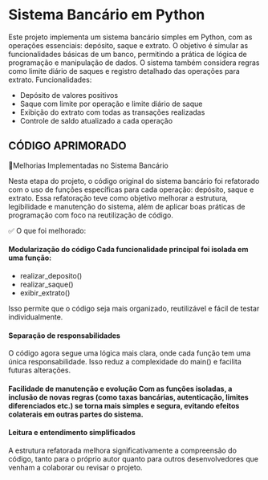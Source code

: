 
# Sistema Bancário em Python

Este projeto implementa um sistema bancário simples em Python, com as operações essenciais: depósito, saque e extrato. O objetivo é simular as funcionalidades básicas de um banco, permitindo a prática de lógica de programação e manipulação de dados. O sistema também considera regras como limite diário de saques e registro detalhado das operações para extrato. Funcionalidades:

- Depósito de valores positivos
- Saque com limite por operação e limite diário de saque
- Exibição do extrato com todas as transações realizadas 
- Controle de saldo atualizado a cada operação

## CÓDIGO APRIMORADO

🔧Melhorias Implementadas no Sistema Bancário

Nesta etapa do projeto, o código original do sistema bancário foi refatorado com o uso de funções específicas para cada operação: depósito, saque e extrato. Essa refatoração teve como objetivo melhorar a estrutura, legibilidade e manutenção do sistema, além de aplicar boas práticas de programação com foco na reutilização de código. 

✅ O que foi melhorado:

#### Modularização do código Cada funcionalidade principal foi isolada em uma função:

- realizar_deposito() 
- realizar_saque() 
- exibir_extrato()

Isso permite que o código seja mais organizado, reutilizável e fácil de testar individualmente.

#### Separação de responsabilidades 

O código agora segue uma lógica mais clara, onde cada função tem uma única responsabilidade. Isso reduz a complexidade do main() e facilita futuras alterações.

#### Facilidade de manutenção e evolução Com as funções isoladas, a inclusão de novas regras (como taxas bancárias, autenticação, limites diferenciados etc.) se torna mais simples e segura, evitando efeitos colaterais em outras partes do sistema.

#### Leitura e entendimento simplificados 

A estrutura refatorada melhora significativamente a compreensão do código, tanto para o próprio autor quanto para outros desenvolvedores que venham a colaborar ou revisar o projeto.
